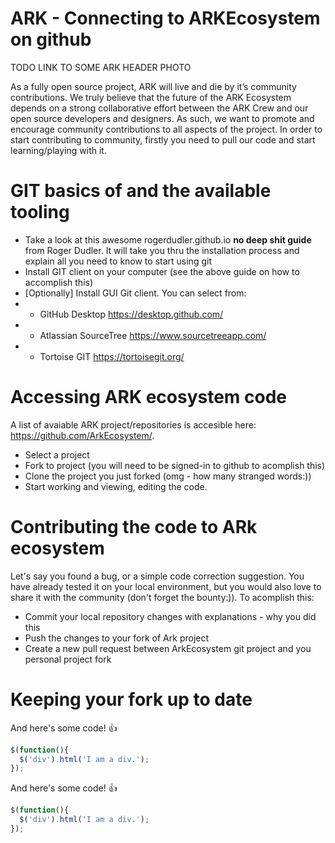 # ARK - Connecting to ARKEcosystem on github

TODO LINK TO SOME ARK HEADER PHOTO

As a fully open source project, ARK will live and die by it’s community contributions. We truly believe that the future of the ARK Ecosystem depends on a strong collaborative effort between the ARK Crew and our open source developers and designers. As such, we want to promote and encourage community contributions to all aspects of the project.
In order to start contributing to community, firstly you need to pull our code and start learning/playing with it.


# GIT basics of and the available tooling
- Take a look at this awesome rogerdudler.github.io **no deep shit guide** from Roger Dudler. It will take you thru the installation process and explain all you need to know to start using git
- Install GIT client on your computer (see the above guide on how to accomplish this)
- [Optionally] Install GUI Git client. You can select from:
- - GitHub Desktop https://desktop.github.com/
- - Atlassian SourceTree https://www.sourcetreeapp.com/
- - Tortoise GIT https://tortoisegit.org/

# Accessing ARK ecosystem code
A list of avaiable ARK project/repositories is accesible here: https://github.com/ArkEcosystem/. 
- Select a project
- Fork to project (you will need to be signed-in to github to acomplish this)
- Clone the project you just forked (omg - how many stranged words:))
- Start working and viewing, editing the code.

# Contributing the code to ARk ecosystem
Let's say you found a bug, or a simple code correction suggestion. You have already tested it on your local environment, but you would also love to share it with the community (don't forget the bounty:)). To acomplish this:
- Commit your local repository changes with explanations - why you did this
- Push the changes to your fork of Ark project
- Create a new pull request between ArkEcosystem git project and you personal project fork

# Keeping your fork up to date

And here's some code! :+1:

```javascript
$(function(){
  $('div').html('I am a div.');
});
```

And here's some code! :+1:

```javascript
$(function(){
  $('div').html('I am a div.');
});
```
